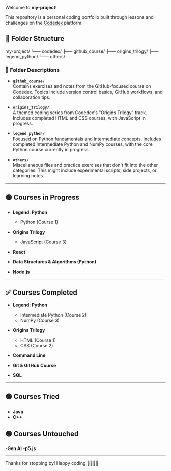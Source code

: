 Welcome to **my-project**! 

This repository is a personal coding portfolio built through lessons and challenges on the [Codédex](https://www.codedex.io) platform.

## 📁 Folder Structure

my-project/
└── codedex/
├── github_course/
├── origins_trilogy/
├── legend_python/
└── others/


### 🧠 Folder Descriptions

- **`github_course/`**  
  Contains exercises and notes from the GitHub-focused course on Codédex. Topics include version control basics, GitHub workflows, and collaboration tips.

- **`origins_trilogy/`**  
  A themed coding series from Codédex's "Origins Trilogy" track. Includes completed HTML and CSS courses, with JavaScript in progress.

- **`legend_python/`**  
  Focused on Python fundamentals and intermediate concepts. Includes completed Intermediate Python and NumPy courses, with the core Python course currently in progress.

- **`others/`**  
  Miscellaneous files and practice exercises that don't fit into the other categories. This might include experimental scripts, side projects, or learning notes.

---

## 🟢 Courses in Progress

- **Legend: Python**  
  - Python (Course 1)

- **Origins Trilogy**  
  - JavaScript (Course 3)

- **React**
- **Data Structures & Algorithms (Python)**
- **Node.js**


---

## ✅ Courses Completed

- **Legend: Python**  
  - Intermediate Python (Course 2)  
  - NumPy (Course 3)

- **Origins Trilogy**  
  - HTML (Course 1)  
  - CSS (Course 2)

- **Command Line**  
- **Git & GitHub Course**  
- **SQL**


---

## 🟢 Courses Tried
- **Java**
- **C++**

## 🟢 Courses Untouched
-**Gen AI**
-**p5.js**


---

Thanks for stopping by! Happy coding 👩‍💻👨‍💻 
